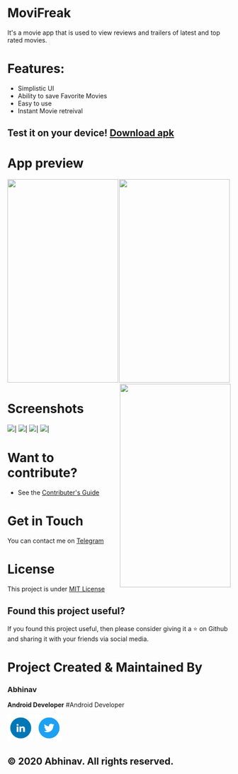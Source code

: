 # MoviFreak
It's a movie app that is used to view reviews and trailers of latest and top rated movies.

# Features:
* Simplistic UI
* Ability to save Favorite Movies
* Easy to use
* Instant Movie retreival

## Test it on your device! [Download apk](https://github.com/abhinav78910/MoviFreak/raw/master/app/release/app-release.apk)

# App preview 
<p align="center">
<img align="left"  src="https://github.com/abhinav78910/MoviFreak/blob/master/screenshots/gif1.gif" width="250" height="460"  />
  <img src="https://github.com/abhinav78910/MoviFreak/blob/master/screenshots/gif2.gif" width="250" height="460" />
 <img align="right"  src="https://github.com/abhinav78910/MoviFreak/blob/master/screenshots/gif3.gif" width="250" height="460"  />
  </p>
  
# Screenshots
<img src="https://github.com/abhinav78910/MoviFreak/raw/master/screenshots/ss1.jpg?raw=true" width="250">|
<img src="https://github.com/abhinav78910/MoviFreak/raw/master/screenshots/ss2.jpg?raw=true" width="250">|
<img src="https://github.com/abhinav78910/MoviFreak/raw/master/screenshots/ss3.jpg?raw=true" width="250">|
<img src="https://github.com/abhinav78910/MoviFreak/raw/master/screenshots/ss4.jpg?raw=true" width="250">|

# Want to contribute?
* See the [Contributer's Guide](https://github.com/abhinav78910/MoviFreak/blob/master/Contributing.md)

# Get in Touch
You can contact me on [Telegram](https://t.me/joinchat/KjgkxBpGfK-zgPsgBG4Mlg)

# License
This project is under [MIT License](https://github.com/abhinav78910/MoviFreak/blob/master/LICENSE) 

## Found this project useful? 

If you found this project useful, then please consider giving it a :star: on Github and sharing it with your friends via social media.

# Project Created & Maintained By
### Abhinav
**Android Developer**  #Android Developer

<a href="https://www.linkedin.com/in/abhinav12k/"><img src="https://github.com/aritraroy/social-icons/blob/master/linkedin-icon.png?raw=true" width="60"></a>
<a href="https://www.twitter.com/Abhinav12k/"><img src="https://github.com/aritraroy/social-icons/blob/master/twitter-icon.png?raw=true" width="60"></a>

## © 2020 Abhinav. All rights reserved.
